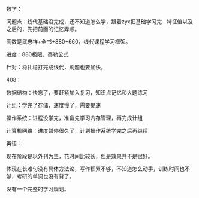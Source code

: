 数学：

问题点：线代基础没完成，还不知道怎么学，跟着zyx把基础学习完--特征值以及之后的，先把前面的记忆弄顺。

高数是武忠祥+全书+880+660，线代课程学习框架。

进度：880极限、泰勒公式

针对：稳扎稳打完成线代，刷题也要加快。



408：

数据结构：快忘了，要赶紧加入复习，知识点记忆和大题练习

计组：学完了存储，速度慢了，需要提速

操作系统：进程没学完，准备先学习内存管理，再完成计组

计算机网络：进度暂停很久了，计划操作系统学完之后再继续



英语：

现在阶段是以外刊为主，花时间比较长，但是效果并不是很好。

体现在长难句没有具体方法论，写作积累不够，不知道怎么动手，训练时间也不够，考研的单词也没有背了。

没有一个完整的学习规划。


